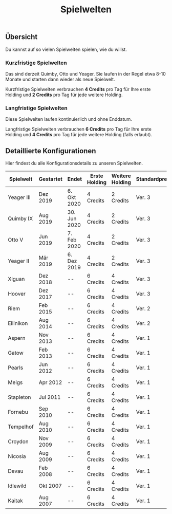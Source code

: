 ﻿---
title: "Spielwelten"
weight: 30
pre: "<b>2.3 </b>"
---

## Übersicht
Du kannst auf so vielen Spielwelten spielen, wie du willst.

### Kurzfristige Spielwelten
Das sind derzeit Quimby, Otto und Yeager. Sie laufen in der Regel etwa 8-10 Monate und starten dann wieder als neue Spielwelt.

Kurzfristige Spielwelten verbrauchen **4 Credits** pro Tag für Ihre erste Holding und **2 Credits** pro Tag für jede weitere Holding.

### Langfristige Spielwelten
Diese Spielwelten laufen kontinuierlich und ohne Enddatum.

Langfristige Spielwelten verbrauchen **6 Credits** pro Tag für Ihre erste Holding und **4 Credits** pro Tag für jede weitere Holding (falls erlaubt).

## Detaillierte Konfigurationen
Hier findest du alle Konfigurationsdetails zu unseren Spielwelten.

| Spielwelt | Gestartet | Endet | Erste Holding | Weitere Holding | Standardpreisformel | Turnarounds | ORS-Version | Anmerkungen |
| --- | --- | --- | --- | --- | --- | --- | --- | --- |
| Yeager III | Dez 2019 | 6. Okt 2020 | 4 Credits | 2 Credits | Ver. 3 | dynamisch | Ver. 2 | Neue Updates |
| Quimby IX | Aug 2019 | 30. Jun 2020 | 4 Credits | 2 Credits | Ver. 3 | dynamisch | Ver. 2 | Neue relative Aufkommensdaten |
| Otto V | Jun 2019 | 7. Feb 2020 | 4 Credits | 2 Credits | Ver. 3 | dynamisch | Ver. 2 | -- |
| Yeager II | Mär 2019 | 6. Dez 2019 | 4 Credits | 2 Credits | Ver. 3 | dynamisch | Ver. 2 | -- |
| Xiguan | Dez 2018 | -- | 6 Credits | 4 Credits | Ver. 3 | dynamisch | Ver. 1 | -- |
| Hoover | Dez 2017 | -- | 6 Credits | 4 Credits | Ver. 3 | dynamisch | Ver. 1 | -- |
| Riem | Feb 2015 | -- | 6 Credits | 4 Credits | Ver. 2 | statisch | Ver. 1 | Reduziertes Aufkommen |
| Ellinikon | Aug 2014 | -- | 6 Credits | 4 Credits | Ver. 2 | statisch | Ver. 1 | -- |
| Aspern | Nov 2013 | -- | 6 Credits | 4 Credits | Ver. 1 | statisch | Ver. 1 | -- |
| Gatow | Feb 2013 | -- | 6 Credits | 4 Credits | Ver. 1 | statisch | Ver. 1 | -- |
| Pearls | Jun 2012 | -- | 6 Credits | 4 Credits | Ver. 1 | statisch | Ver. 1 | -- |
| Meigs | Apr 2012 | -- | 6 Credits | 4 Credits | Ver. 1 | statisch | Ver. 1 | -- |
| Stapleton | Jul 2011 | -- | 6 Credits | 4 Credits | Ver. 1 | statisch | Ver. 1 | -- |
| Fornebu | Sep 2010 | -- | 6 Credits | 4 Credits | Ver. 1 | statisch | Ver. 1 | -- |
| Tempelhof | Aug 2010 | -- | 6 Credits | 4 Credits | Ver. 1 | statisch | Ver. 1 | -- |
| Croydon | Nov 2009 | -- | 6 Credits | 4 Credits | Ver. 1 | statisch | Ver. 1 | -- |
| Nicosia | Aug 2009 | -- | 6 Credits | 4 Credits | Ver. 1 | statisch | Ver. 1 | -- |
| Devau | Feb 2008 | -- | 6 Credits | 4 Credits | Ver. 1 | statisch | Ver. 1 | Keine Verkehrsverbünde |
| Idlewild | Okt 2007 | -- | 6 Credits | 4 Credits | Ver. 1 | statisch | Ver. 1 | -- |
| Kaitak | Aug 2007 | -- | 6 Credits | 4 Credits | Ver. 1 | statisch | Ver. 1 | -- |

